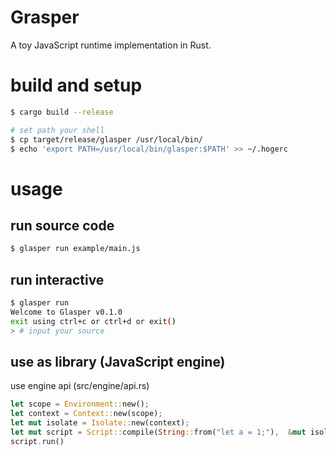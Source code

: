 # Grasper

A toy JavaScript runtime implementation in Rust.

# build and setup

```sh
$ cargo build --release

# set path your shell
$ cp target/release/glasper /usr/local/bin/
$ echo 'export PATH=/usr/local/bin/glasper:$PATH' >> ~/.hogerc
```

# usage

## run source code

```sh
$ glasper run example/main.js
```

## run interactive

```sh
$ glasper run
Welcome to Glasper v0.1.0
exit using ctrl+c or ctrl+d or exit()
> # input your source
```

## use as library (JavaScript engine)

use engine api (src/engine/api.rs)

```rs
let scope = Environment::new();
let context = Context::new(scope);
let mut isolate = Isolate::new(context);
let mut script = Script::compile(String::from("let a = 1;"),  &mut isolate.context.scope);
script.run()
```
